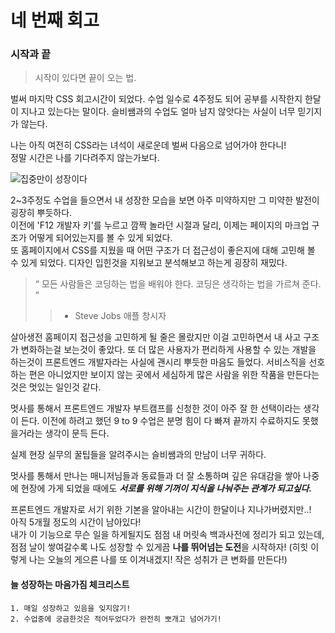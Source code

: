 # 네 번째 회고

### 시작과 끝

> 시작이 있다면 끝이 오는 법.

벌써 마지막 CSS 회고시간이 되었다. 수업 일수로 4주정도 되어 공부를 시작한지 한달이 지나고 있는다는 말이다.
슬비쌤과의 수업도 얼마 남지 않앗다는 사실이 너무 믿기지가 않는다.

나는 아직 여전히 CSS라는 녀석이 새로운데 벌써 다음으로 넘어가야 한다니!<br>
정말 시간은 나를 기다려주지 않는가보다.

![집중만이 성장이다](https://i.pinimg.com/736x/41/71/3b/41713bd2f5d2880848ad1c7c641f282b.jpg)

2~3주정도 수업을 들으면서 내 성장한 모습을 보면 아주 미약하지만 그 미약한 발전이 굉장히 뿌듯하다.<br>
이전에 'F12 개발자 키'를 누르고 깜짝 놀라던 시절과 달리, 이제는 페이지의 마크업 구조가 어떻게 되어있는지를 볼 수 있게 되었다.<br>
또 홈페이지에서 CSS를 지웠을 때 어떤 구조가 더 접근성이 좋은지에 대해 고민해 볼 수 있게 되었다. 디자인 입힌것을 지워보고 분석해보고 하는게 굉장히 재밌다.

> “ 모든 사람들은 코딩하는 법을 배워야 한다. 코딩은 생각하는 법을 가르쳐 준다. ”<br>
>
> > - Steve Jobs 애플 창시자

살아생전 홈페이지 접근성을 고민하게 될 줄은 몰랐지만 이걸 고민하면서 내 사고 구조가 변화하는걸 보는것이 좋았다. 또 더 많은 사용자가 편리하게 사용할 수 있는 개발을 하는것이 프론트엔드 개발자라는 사실에 괜시리 뿌듯한 마음도 들었다. 서비스직을 선호하는 편은 아니었지만 보이지 않는 곳에서 세심하게 많은 사람을 위한 작품을 만든다는것은 멋있는 일인것 같다.

멋사를 통해서 프론트엔드 개발자 부트캠프를 신청한 것이 아주 잘 한 선택이라는 생각이 든다.
이전에 하려고 했던 9 to 9 수업은 분명 힘이 다 빠져 끝까지 수료하지도 못했을거라는 생각이 문득 든다.

실제 현장 실무의 꿀팁들을 알려주시는 슬비쌤과의 만남이 너무 귀하다.

멋사를 통해서 만나는 매니저님들과 동료들과 더 잘 소통하며 깊은 유대감을 쌓아 나중에 현장에 가게 되었을 때에도 **_서로를 위해 기꺼이 지식을 나눠주는 관계가 되고싶다._**

프론트엔드 개발자로 서기 위한 기본을 알아내는 시간이 한달이나 지나가버렸지만..!<br> 아직 5개월 정도의 시간이 남아있다!<br>
내가 이 기능으로 무슨 일을 하게될지도 점점 내 머릿속 백과사전에 정리가 되고 있는데, 점점 날이 쌓여갈수록 나도 성장할 수 있게끔 **나를 뛰어넘는 도전**을 시작하자!
(히힛 이렇게 나는 오늘의 게으른 나를 또 이겨내겠지! 작은 성취가 큰 변화를 만든다!)

#### 늘 성장하는 마음가짐 체크리스트

```
1. 매일 성장하고 있음을 잊지않기!
2. 수업중에 궁금한것은 적어두었다가 완전히 뽀개고 넘어가기!
```
